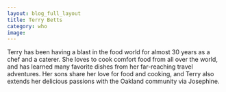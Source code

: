 ```yaml
---
layout: blog_full_layout
title: Terry Betts
category: who
image: 
---
```


Terry has been having a blast in the food world for almost 30 years as a chef and a caterer. She loves to cook comfort food from all over the world, and has learned many favorite dishes from her far-reaching travel adventures. Her sons share her love for food and cooking, and Terry also extends her delicious passions with the Oakland community via Josephine.
